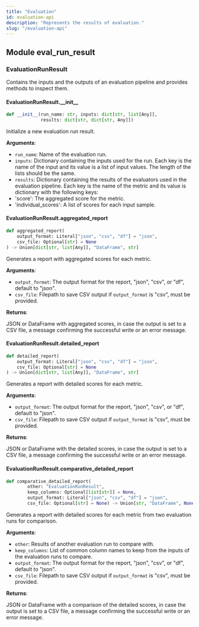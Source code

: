 ```yaml
---
title: "Evaluation"
id: evaluation-api
description: "Represents the results of evaluation."
slug: "/evaluation-api"
---
```


<a id="eval_run_result"></a>

## Module eval\_run\_result

<a id="eval_run_result.EvaluationRunResult"></a>

### EvaluationRunResult

Contains the inputs and the outputs of an evaluation pipeline and provides methods to inspect them.

<a id="eval_run_result.EvaluationRunResult.__init__"></a>

#### EvaluationRunResult.\_\_init\_\_

```python
def __init__(run_name: str, inputs: dict[str, list[Any]],
             results: dict[str, dict[str, Any]])
```

Initialize a new evaluation run result.

**Arguments**:

- `run_name`: Name of the evaluation run.
- `inputs`: Dictionary containing the inputs used for the run. Each key is the name of the input and its value is a list
of input values. The length of the lists should be the same.
- `results`: Dictionary containing the results of the evaluators used in the evaluation pipeline. Each key is the name
of the metric and its value is dictionary with the following keys:
- 'score': The aggregated score for the metric.
- 'individual_scores': A list of scores for each input sample.

<a id="eval_run_result.EvaluationRunResult.aggregated_report"></a>

#### EvaluationRunResult.aggregated\_report

```python
def aggregated_report(
    output_format: Literal["json", "csv", "df"] = "json",
    csv_file: Optional[str] = None
) -> Union[dict[str, list[Any]], "DataFrame", str]
```

Generates a report with aggregated scores for each metric.

**Arguments**:

- `output_format`: The output format for the report, "json", "csv", or "df", default to "json".
- `csv_file`: Filepath to save CSV output if `output_format` is "csv", must be provided.

**Returns**:

JSON or DataFrame with aggregated scores, in case the output is set to a CSV file, a message confirming the
successful write or an error message.

<a id="eval_run_result.EvaluationRunResult.detailed_report"></a>

#### EvaluationRunResult.detailed\_report

```python
def detailed_report(
    output_format: Literal["json", "csv", "df"] = "json",
    csv_file: Optional[str] = None
) -> Union[dict[str, list[Any]], "DataFrame", str]
```

Generates a report with detailed scores for each metric.

**Arguments**:

- `output_format`: The output format for the report, "json", "csv", or "df", default to "json".
- `csv_file`: Filepath to save CSV output if `output_format` is "csv", must be provided.

**Returns**:

JSON or DataFrame with the detailed scores, in case the output is set to a CSV file, a message confirming
the successful write or an error message.

<a id="eval_run_result.EvaluationRunResult.comparative_detailed_report"></a>

#### EvaluationRunResult.comparative\_detailed\_report

```python
def comparative_detailed_report(
        other: "EvaluationRunResult",
        keep_columns: Optional[list[str]] = None,
        output_format: Literal["json", "csv", "df"] = "json",
        csv_file: Optional[str] = None) -> Union[str, "DataFrame", None]
```

Generates a report with detailed scores for each metric from two evaluation runs for comparison.

**Arguments**:

- `other`: Results of another evaluation run to compare with.
- `keep_columns`: List of common column names to keep from the inputs of the evaluation runs to compare.
- `output_format`: The output format for the report, "json", "csv", or "df", default to "json".
- `csv_file`: Filepath to save CSV output if `output_format` is "csv", must be provided.

**Returns**:

JSON or DataFrame with a comparison of the detailed scores, in case the output is set to a CSV file,
a message confirming the successful write or an error message.


